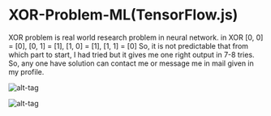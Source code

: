 # XOR-Problem-ML(TensorFlow.js)

XOR problem is real world research problem in neural network. 
in XOR [0, 0] = [0], 
       [0, 1] = [1], 
       [1, 0] = [1], 
       [1, 1] = [0] 
So, it is not predictable that from which part to start, I had tried but it gives me one right output in 7-8 tries.
So, any one have solution can contact me or message me in mail given in my profile.

![alt-tag](https://github.com/Abhaysardhara/XOR-Problem-ML-/blob/master/Screenshot%20(123).png)

![alt-tag](https://github.com/Abhaysardhara/XOR-Problem-ML-/blob/master/Screenshot%20(124).png)
